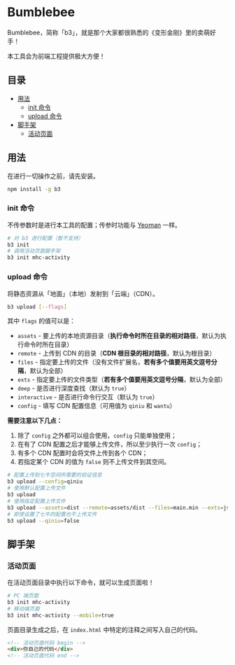 # Bumblebee

Bumblebee，简称「b3」，就是那个大家都很熟悉的《变形金刚》里的卖萌好手！

本工具会为前端工程提供极大方便！

## 目录

* [用法](#用法)
  * [init 命令](#init-命令)
  * [upload 命令](#upload-命令)
* [脚手架](#脚手架)
  * [活动页面](#活动页面)

## 用法

在进行一切操作之前，请先安装。

```bash
npm install -g b3
```

### init 命令

不传参数时是进行本工具的配置；传参时功能与 [Yeoman](http://yeoman.io) 一样。

```bash
# 对 b3 进行配置（暂不支持）
b3 init
# 调用活动页面脚手架
b3 init mhc-activity
```

### upload 命令

将静态资源从「地面」（本地）发射到「云端」（CDN）。

```bash
b3 upload [--flags]
```

其中 `flags` 的值可以是：

*  `assets` - 要上传的本地资源目录（**执行命令时所在目录的相对路径**，默认为执行命令时所在目录）
*  `remote` - 上传到 CDN 的目录（**CDN 根目录的相对路径**，默认为根目录）
*  `files` - 指定要上传的文件（没有文件扩展名，**若有多个值要用英文逗号分隔**，默认为全部）
*  `exts` - 指定要上传的文件类型（**若有多个值要用英文逗号分隔**，默认为全部）
*  `deep` - 是否进行深度查找（默认为 `true`）
*  `interactive` - 是否进行命令行交互（默认为 `true`）
*  `config` - 填写 CDN 配置信息（可用值为 `qiniu` 和 `wantu`）


**需要注意以下几点：**

1. 除了 `config` 之外都可以组合使用，`config` 只能单独使用；
2. 在有了 CDN 配置之后才能够上传文件，所以至少执行一次 `config`；
3. 有多个 CDN 配置时会将文件上传到各个 CDN；
4. 若指定某个 CDN 的值为 `false` 则不上传文件到其空间。


```bash
# 配置上传到七牛空间所需要的验证信息
b3 upload --config=qiniu
# 使用默认配置上传文件
b3 upload
# 使用指定配置上传文件
b3 upload --assets=dist --remote=assets/dist --files=main.min --exts=js,css --interactive=false
# 即使设置了七牛的配置也不上传文件
b3 upload --qiniu=false
```

## 脚手架

### 活动页面

在活动页面目录中执行以下命令，就可以生成页面啦！

```bash
# PC 端页面
b3 init mhc-activity
# 移动端页面
b3 init mhc-activity --mobile=true
```

页面目录生成之后，在 `index.html` 中特定的注释之间写入自己的代码。

```html
<!-- 活动页面代码 begin -->
<div>你自己的代码</div>
<!-- 活动页面代码 end -->
```

